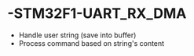 # -STM32F1-UART_RX_DMA

- Handle user string (save into buffer)
- Process command based on string's content
